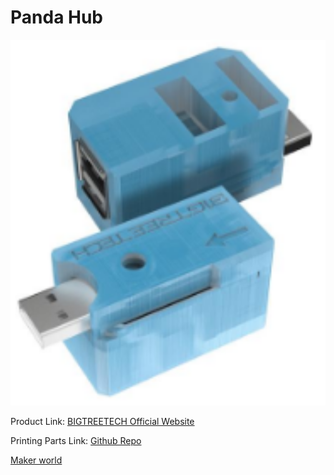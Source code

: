 # Panda Hub

<img src=img/Panda_Hub/Panda_Hub_title.png width="600"/>

Product Link: [BIGTREETECH Official Website](https://biqu.equipment/products/panda-hub?_pos=1&_sid=38671e86d&_ss=r)

Printing Parts Link: [Github Repo](https://github.com/bigtreetech/Panda-Hub/tree/master/3D/STL)

[Maker world](https://makerworld.com/zh/models/502942?from=search#profileId-418289)
